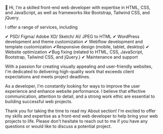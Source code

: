 👋 Hi, I'm a skilled front-end web developer with expertise in HTML, CSS, and JavaScript, as well as frameworks like Bootstrap, Tailwind CSS, and jQuery.

I offer a range of services, including

✔ PSD/ Figma/ Adobe XD/ Sketch/ AI/ JPEG to HTML
✔ WordPress development and theme customization
✔ Webflow development and template customization
✔Responsive design (mobile, tablet, desktop)
✔ Website optimization
✔Bug fixing (related to HTML, CSS, JavaScript, Bootstrap, Tailwind CSS, and jQuery.)
✔ Maintenance and support

With a passion for creating visually appealing and user-friendly websites, I'm dedicated to delivering high-quality work that exceeds client expectations and meets project deadlines.

As a developer, I'm constantly looking for ways to improve the user experience and enhance website performance. I believe that effective communication, attention to detail, and a strong work ethic are essential to building successful web projects.

Thank you for taking the time to read my About section! I'm excited to offer my skills and expertise as a front-end web developer to help bring your web projects to life. Please don't hesitate to reach out to me if you have any questions or would like to discuss a potential project.
